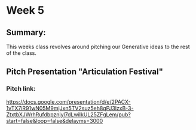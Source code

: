 # Week 5

## Summary:
This weeks class revolves around pitching our Generative ideas to the rest of the class. 
## Pitch Presentation "Articulation Festival"

### Pitch link:
https://docs.google.com/presentation/d/e/2PACX-1vTX7iR91wN05M9mjJxn5TV2suz5eh8qPJ3lzxB-3-ZtxtbXJWrhRufdbpznjyl7dLwiIkUL25ZFgLem/pub?start=false&loop=false&delayms=3000



